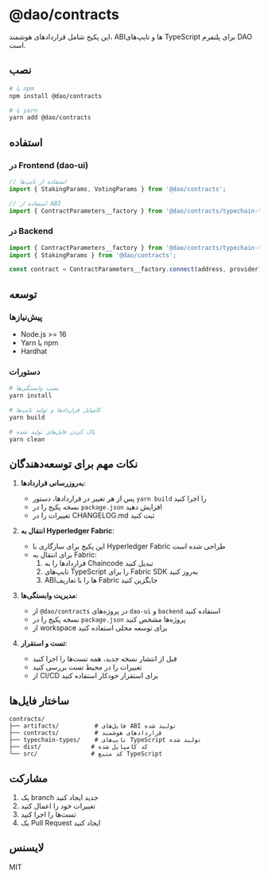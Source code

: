 # @dao/contracts

این پکیج شامل قراردادهای هوشمند، ABI‌ها و تایپ‌های TypeScript برای پلتفرم DAO است.

## نصب

```bash
# با npm
npm install @dao/contracts

# با yarn
yarn add @dao/contracts
```

## استفاده

### در Frontend (dao-ui)

```typescript
// استفاده از تایپ‌ها
import { StakingParams, VotingParams } from '@dao/contracts';

// استفاده از ABI
import { ContractParameters__factory } from '@dao/contracts/typechain-types';
```

### در Backend

```typescript
import { ContractParameters__factory } from '@dao/contracts/typechain-types';
import { StakingParams } from '@dao/contracts';

const contract = ContractParameters__factory.connect(address, provider);
```

## توسعه

### پیش‌نیازها

- Node.js >= 16
- Yarn یا npm
- Hardhat

### دستورات

```bash
# نصب وابستگی‌ها
yarn install

# کامپایل قراردادها و تولید تایپ‌ها
yarn build

# پاک کردن فایل‌های تولید شده
yarn clean
```

## نکات مهم برای توسعه‌دهندگان

1. **به‌روزرسانی قراردادها**:
   - پس از هر تغییر در قراردادها، دستور `yarn build` را اجرا کنید
   - نسخه پکیج را در `package.json` افزایش دهید
   - تغییرات را در CHANGELOG.md ثبت کنید

2. **انتقال به Hyperledger Fabric**:
   - این پکیج برای سازگاری با Hyperledger Fabric طراحی شده است
   - برای انتقال به Fabric:
     1. قراردادها را به Chaincode تبدیل کنید
     2. تایپ‌های TypeScript را برای Fabric SDK به‌روز کنید
     3. ABI‌ها را با تعاریف Fabric جایگزین کنید

3. **مدیریت وابستگی‌ها**:
   - از `@dao/contracts` در پروژه‌های `dao-ui` و `backend` استفاده کنید
   - نسخه پکیج را در `package.json` پروژه‌ها مشخص کنید
   - از workspace برای توسعه محلی استفاده کنید

4. **تست و استقرار**:
   - قبل از انتشار نسخه جدید، همه تست‌ها را اجرا کنید
   - تغییرات را در محیط تست بررسی کنید
   - از CI/CD برای استقرار خودکار استفاده کنید

## ساختار فایل‌ها

```
contracts/
├── artifacts/          # فایل‌های ABI تولید شده
├── contracts/          # قراردادهای هوشمند
├── typechain-types/    # تایپ‌های TypeScript تولید شده
├── dist/              # کد کامپایل شده
└── src/               # کد منبع TypeScript
```

## مشارکت

1. یک branch جدید ایجاد کنید
2. تغییرات خود را اعمال کنید
3. تست‌ها را اجرا کنید
4. یک Pull Request ایجاد کنید

## لایسنس

MIT
